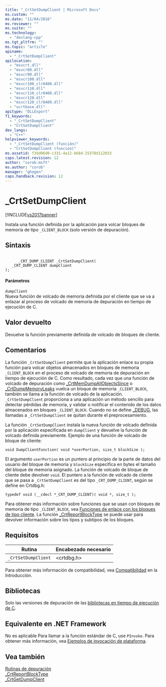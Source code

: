 ```yaml
---
title: "_CrtSetDumpClient | Microsoft Docs"
ms.custom: ""
ms.date: "11/04/2016"
ms.reviewer: ""
ms.suite: ""
ms.technology: 
  - "devlang-cpp"
ms.tgt_pltfrm: ""
ms.topic: "article"
apiname: 
  - "_CrtSetDumpClient"
apilocation: 
  - "msvcrt.dll"
  - "msvcr80.dll"
  - "msvcr90.dll"
  - "msvcr100.dll"
  - "msvcr100_clr0400.dll"
  - "msvcr110.dll"
  - "msvcr110_clr0400.dll"
  - "msvcr120.dll"
  - "msvcr120_clr0400.dll"
  - "ucrtbase.dll"
apitype: "DLLExport"
f1_keywords: 
  - "_CrtSetDumpClient"
  - "CrtSetDumpClient"
dev_langs: 
  - "C++"
helpviewer_keywords: 
  - "_CrtSetDumpClient (función)"
  - "CrtSetDumpClient (función)"
ms.assetid: f3dd06d0-c331-4a12-b68d-25378d112033
caps.latest.revision: 12
author: "corob-msft"
ms.author: "corob"
manager: "ghogen"
caps.handback.revision: 12
---
```

# _CrtSetDumpClient
[!INCLUDE[vs2017banner](../../assembler/inline/includes/vs2017banner.md)]

Instala una función definida por la aplicación para volcar bloques de memoria de tipo `_CLIENT_BLOCK` \(solo versión de depuración\).  
  
## Sintaxis  
  
```  
  
      _CRT_DUMP_CLIENT _CrtSetDumpClient(   
   _CRT_DUMP_CLIENT dumpClient   
);  
```  
  
#### Parámetros  
 `dumpClient`  
 Nueva función de volcado de memoria definida por el cliente que se va a enlazar al proceso de volcado de memoria de depuración en tiempo de ejecución de C.  
  
## Valor devuelto  
 Devuelve la función previamente definida de volcado de bloques de cliente.  
  
## Comentarios  
 La función `_CrtSetDumpClient` permite que la aplicación enlace su propia función para volcar objetos almacenados en bloques de memoria `_CLIENT_BLOCK` en el proceso de volcado de memoria de depuración en tiempo de ejecución de C.  Como resultado, cada vez que una función de volcado de depuración como [\_CrtMemDumpAllObjectsSince](../../c-runtime-library/reference/crtmemdumpallobjectssince.md) o [\_CrtDumpMemoryLeaks](../../c-runtime-library/reference/crtdumpmemoryleaks.md) vuelca un bloque de memoria `_CLIENT_BLOCK`, también se llama a la función de volcado de la aplicación.  `_CrtSetDumpClient` proporciona a una aplicación un método sencillo para detectar pérdidas de memoria, y validar o notificar el contenido de los datos almacenados en bloques `_CLIENT_BLOCK`.  Cuando no se define [\_DEBUG](../../c-runtime-library/debug.md), las llamadas a `_CrtSetDumpClient` se quitan durante el preprocesamiento.  
  
 La función `_CrtSetDumpClient` instala la nueva función de volcado definida por la aplicación especificada en `dumpClient` y devuelve la función de volcado definida previamente.  Ejemplo de una función de volcado de bloque de cliente:  
  
```  
void DumpClientFunction( void *userPortion, size_t blockSize );  
```  
  
 El argumento `userPortion` es un puntero al principio de la parte de datos del usuario del bloque de memoria y `blockSize` especifica en bytes el tamaño del bloque de memoria asignado.  La función de volcado de bloque de cliente debe devolver `void`.  El puntero a la función de volcado de cliente que se pasa a `_CrtSetDumpClient` es del tipo `_CRT_DUMP_CLIENT`, según se define en Crtdbg.h:  
  
```  
typedef void (__cdecl *_CRT_DUMP_CLIENT)( void *, size_t );  
```  
  
 Para obtener más información sobre funciones que se usan con bloques de memoria de tipo `_CLIENT_BLOCK`, vea [Funciones de enlace con los bloques de tipo cliente](../Topic/Client%20Block%20Hook%20Functions.md).  La función [\_CrtReportBlockType](../../c-runtime-library/reference/crtreportblocktype.md) se puede usar para devolver información sobre los tipos y subtipos de los bloques.  
  
## Requisitos  
  
|Rutina|Encabezado necesario|  
|------------|--------------------------|  
|`_CrtSetDumpClient`|\<crtdbg.h\>|  
  
 Para obtener más información de compatibilidad, vea [Compatibilidad](../../c-runtime-library/compatibility.md) en la Introducción.  
  
## Bibliotecas  
 Solo las versiones de depuración de las [bibliotecas en tiempo de ejecución de C](../../c-runtime-library/crt-library-features.md).  
  
## Equivalente en .NET Framework  
 No es aplicable Para llamar a la función estándar de C, use `PInvoke`. Para obtener más información, vea [Ejemplos de invocación de plataforma](../Topic/Platform%20Invoke%20Examples.md).  
  
## Vea también  
 [Rutinas de depuración](../../c-runtime-library/debug-routines.md)   
 [\_CrtReportBlockType](../../c-runtime-library/reference/crtreportblocktype.md)   
 [\_CrtGetDumpClient](../../c-runtime-library/reference/crtgetdumpclient.md)
